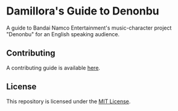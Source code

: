 # Damillora's Guide to Denonbu

A guide to Bandai Namco Entertainment's music-character project "Denonbu" for an English speaking audience.

## Contributing

A contributing guide is available [here](https://denonbu.nanao.moe/contributing).

## License

This repository is licensed under the [MIT License](LICENSE).
